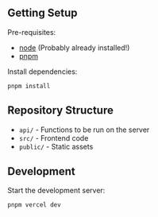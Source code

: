 ## Getting Setup

Pre-requisites:

- [node](https://nodejs.org/) (Probably already installed!)
- [pnpm](https://pnpm.io/)

Install dependencies:

```
pnpm install
```

## Repository Structure

- `api/` - Functions to be run on the server
- `src/` - Frontend code
- `public/` - Static assets

## Development

Start the development server:

```
pnpm vercel dev
```

